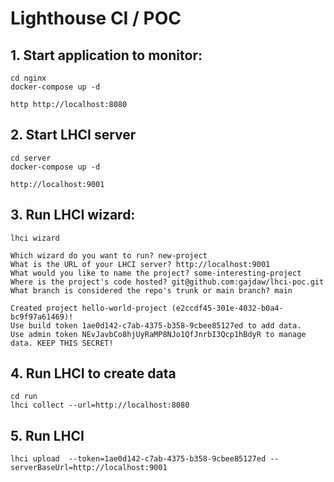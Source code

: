 # Lighthouse CI / POC

## 1. Start application to monitor:

    cd nginx
    docker-compose up -d

    http http://localhost:8080

## 2. Start LHCI server

    cd server
    docker-compose up -d

    http://localhost:9001


## 3. Run LHCI wizard:

    lhci wizard

    Which wizard do you want to run? new-project
    What is the URL of your LHCI server? http://localhost:9001
    What would you like to name the project? some-interesting-project
    Where is the project's code hosted? git@github.com:gajdaw/lhci-poc.git
    What branch is considered the repo's trunk or main branch? main

    Created project hello-world-project (e2ccdf45-301e-4032-b0a4-bc9f97a61469)!
    Use build token 1ae0d142-c7ab-4375-b358-9cbee85127ed to add data.
    Use admin token NEvJavbCo8hjUyRaMP8NJo1QfJnrbI3Qcp1hBdyR to manage data. KEEP THIS SECRET!

## 4. Run LHCI to create data

    cd run
    lhci collect --url=http://localhost:8080

## 5. Run LHCI 

    lhci upload  --token=1ae0d142-c7ab-4375-b358-9cbee85127ed --serverBaseUrl=http://localhost:9001

